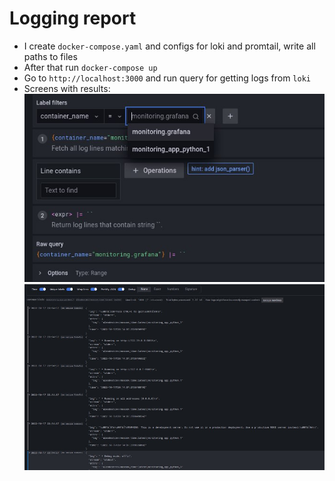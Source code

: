 # Logging report

- I create `docker-compose.yaml` and configs for loki and promtail, write all paths to files
- After that run `docker-compose up`
- Go to `http://localhost:3000` and run query for getting logs from `loki`
- Screens with results:\
![image1](screens/image1.jpg)
![image2](screens/image2.jpg)